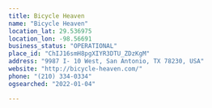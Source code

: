 ```yaml
---
title: Bicycle Heaven
name: "Bicycle Heaven"
location_lat: 29.536975
location_lon: -98.56691
business_status: "OPERATIONAL"
place_id: "ChIJ16smH8pgXIYR3DTU_ZDzKgM"
address: "9987 I- 10 West, San Antonio, TX 78230, USA"
website: "http://bicycle-heaven.com/"
phone: "(210) 334-0334"
ogsearched: "2022-01-04"

---
```

